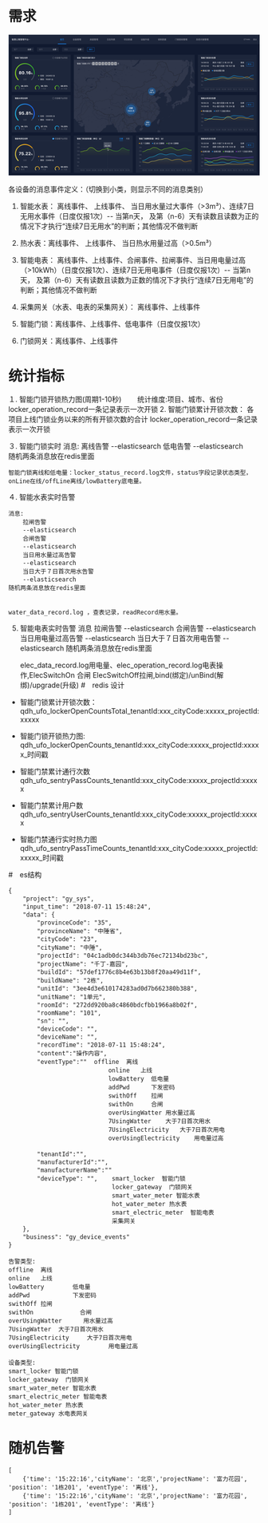 # 需求

![需求](assets/markdown-img-paste-20190329093658854.png)

各设备的消息事件定义：（切换到小类，则显示不同的消息类别）
1. 智能水表： 离线事件、 上线事件、 当日用水量过大事件（>3m³）、连续7日无用水事件（日度仅报1次）-- 当第n天， 及第（n-6）天有读数且读数为正的情况下才执行“连续7日无用水”的判断；其他情况不做判断

2. 热水表：离线事件、 上线事件、 当日热水用量过高（>0.5m³）

3. 智能电表： 离线事件、上线事件、合闸事件、拉闸事件、当日用电量过高（>10kWh）（日度仅报1次）、连续7日无用电事件（日度仅报1次）-- 当第n天， 及第（n-6）天有读数且读数为正数的情况下才执行“连续7日无用电”的判断；其他情况不做判断
4. 采集网关（水表、电表的采集网关）： 离线事件、上线事件
5. 智能门锁：离线事件、上线事件、低电事件（日度仅报1次）
6. 门锁网关：离线事件、上线事件


# 统计指标

１. 智能门锁开锁热力图(周期1-10秒)
　　统计维度:项目、城市、省份
    locker_operation_record一条记录表示一次开锁
2. 智能门锁累计开锁次数：
    各项目上线门锁业务以来的所有开锁次数的合计
    locker_operation_record一条记录表示一次开锁

３. 智能门锁实时
    消息:
        离线告警
        --elasticsearch
        低电告警
        --elasticsearch    
    随机两条消息放在redis里面

    智能门锁离线和低电量：locker_status_record.log文件，status字段记录状态类型，
    onLine在线/offLine离线/lowBattery底电量。

４. 智能水表实时告警

    消息:
        拉闸告警
        --elasticsearch
        合闸告警
        --elasticsearch
        当日用水量过高告警
        --elasticsearch
        当日大于７日首次用水告警
        --elasticsearch
    随机两条消息放在redis里面


    water_data_record.log ，查表记录，readRecord用水量。

5. 智能电表实时告警
    消息
        拉闸告警
        --elasticsearch
        合闸告警
        --elasticsearch
        当日用电量过高告警
        --elasticsearch
        当日大于７日首次用电告警
        --elasticsearch
    随机两条消息放在redis里面

    elec_data_record.log用电量、elec_operation_record.log电表操作,ElecSwitchOn 合闸 ElecSwitchOff拉闸,bind(绑定)/unBind(解绑)/upgrade(升级)
#　redis 设计

* 智能门锁累计开锁次数：　
    qdh_ufo_lockerOpenCountsTotal_tenantId:xxx_cityCode:xxxxx_projectId:xxxxx
* 智能门锁开锁热力图:
  qdh_ufo_lockerOpenCounts_tenantId:xxx_cityCode:xxxxx_projectId:xxxxx_时间戳

* 智能门禁累计通行次数
qdh_ufo_sentryPassCounts_tenantId:xxx_cityCode:xxxxx_projectId:xxxxx

* 智能门禁累计用户数
qdh_ufo_sentryUserCounts_tenantId:xxx_cityCode:xxxxx_projectId:xxxxx

* 智能门禁通行实时热力图
qdh_ufo_sentryPassTimeCounts_tenantId:xxx_cityCode:xxxxx_projectId:xxxxx_时间戳



#　es结构

```
{
	"project": "gy_sys",
	"input_time": "2018-07-11 15:48:24",
	"data": {
		"provinceCode": "35",
		"provinceName": "中陲省",
		"cityCode": "23",
		"cityName": "中陲",
		"projectId": "04c1adb0dc344b3db76ec72134bd23bc",
		"projectName": "千丁-嘉园",
		"buildId": "57def1776c8b4e63b13b8f20aa49d11f",
		"buildName": "2栋",
		"unitId": "3ee4d3e610174283ad0d7b662380b388",
		"unitName": "1单元",
		"roomId": "272dd920ba8c4860bdcfbb1966a8b02f",
		"roomName": "101",
		"sn": "",
		"deviceCode": "",
		"deviceName": "",
		"recordTime": "2018-07-11 15:48:24",
		"content":"操作内容",
		"eventType":"" 	offline  离线
							online   上线
							lowBattery	低电量
							addPwd 		下发密码
							swithOff 	拉闸
							swithOn		合闸
							overUsingWatter	用水量过高
							7UsingWatter	大于7日首次用水
							7UsingElectricity	大于7日首次用电
							overUsingElectricity	用电量过高

		"tenantId":"",
		"manufacturerId":"",
		"manufacturerName":""
		"deviceType": "",    smart_locker  智能门锁
							 locker_gateway  门锁网关
							 smart_water_meter 智能水表
							 hot_water_meter 热水表
							 smart_electric_meter  智能电表
							 采集网关
	},
	"business": "gy_device_events"
}

告警类型:
offline  离线
online   上线
lowBattery        低电量
addPwd            下发密码
swithOff 拉闸
swithOn             合闸
overUsingWatter      用水量过高
7UsingWatter  大于7日首次用水
7UsingElectricity     大于7日首次用电
overUsingElectricity        用电量过高

设备类型:
smart_locker 智能门锁
locker_gateway  门锁网关
smart_water_meter 智能水表
smart_electric_meter 智能电表
hot_water_meter 热水表
meter_gateway 水电表网关

```


# 随机告警

```
[
	{'time': '15:22:16','cityName': '北京','projectName': '富力花园', 'position': '1栋201', 'eventType': '离线'},
	{'time': '15:22:16','cityName': '北京','projectName': '富力花园', 'position': '1栋201', 'eventType': '离线'}
]

```
